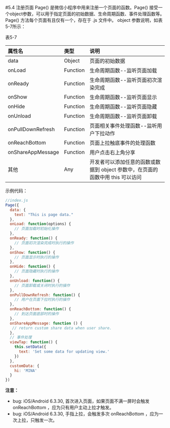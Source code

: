 #5.4 注册页面
Page() 是微信小程序中用来注册一个页面的函数。Page() 接受一个object参数，可以用于指定页面的初始数据、生命周期函数、事件处理函数等。Page() 方法每个页面有且仅有一个，存在于 .js 文件中。
object 参数说明，如表5-7所示：

表5-7

| 属性名 | 类型 | 说明 |
| :--- | :--- | :--- |
| data | Object | 页面的初始数据 |
| onLoad | Function | 生命周期函数--监听页面加载 |
| onReady | Function | 生命周期函数--监听页面初次渲染完成 |
| onShow | Function | 生命周期函数--监听页面显示 |
| onHide | Function | 生命周期函数--监听页面隐藏 |
| onUnload | Function | 生命周期函数--监听页面卸载 |
| onPullDownRefresh | Function | 页面相关事件处理函数--监听用户下拉动作 |
| onReachBottom | Function | 页面上拉触底事件的处理函数 |
| onShareAppMessage | Function | 用户点击右上角分享 |
| 其他 | Any | 开发者可以添加任意的函数或数据到 object 参数中，在页面的函数中用 this 可以访问 |

示例代码：

```js
//index.js
Page({
  data: {
    text: "This is page data."
  },
  onLoad: function(options) {
    // 页面加载时初始化操作
  },
  onReady: function() {
    // 页面初次渲染完成时执行的操作
  },
  onShow: function() {
    // 页面显示时执行的操作
  },
  onHide: function() {
    // 页面隐藏时执行的操作
  },
  onUnload: function() {
    // 页面卸载或关闭时执行的操作
  },
  onPullDownRefresh: function() {
    // 用户在页面下拉时执行的操作
  },
  onReachBottom: function() {
    // 到达页面底部时的操作
  },
  onShareAppMessage: function () {
   // return custom share data when user share.
  },
  // 事件处理
  viewTap: function() {
    this.setData({
      text: 'Set some data for updating view.'
    })
  },
  customData: {
    hi: 'MINA'
  }
})
```
**注意：**
* bug: iOS/Android 6.3.30, 首次进入页面，如果页面不满一屏时会触发 onReachBottom ，应为只有用户主动上拉才触发。
* bug: iOS/Android 6.3.30, 手指上拉，会触发多次 onReachBottom ，应为一次上拉，只触发一次。
